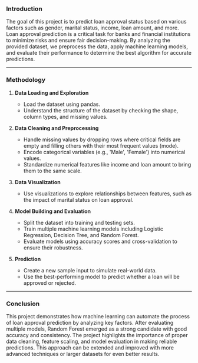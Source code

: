 ### **Introduction**
The goal of this project is to predict loan approval status based on various factors such as gender, marital status, income, loan amount, and more. Loan approval prediction is a critical task for banks and financial institutions to minimize risks and ensure fair decision-making. By analyzing the provided dataset, we preprocess the data, apply machine learning models, and evaluate their performance to determine the best algorithm for accurate predictions.

---

### **Methodology**

1. **Data Loading and Exploration**  
   - Load the dataset using pandas.  
   - Understand the structure of the dataset by checking the shape, column types, and missing values.

2. **Data Cleaning and Preprocessing**  
   - Handle missing values by dropping rows where critical fields are empty and filling others with their most frequent values (mode).  
   - Encode categorical variables (e.g., 'Male', 'Female') into numerical values.  
   - Standardize numerical features like income and loan amount to bring them to the same scale.

3. **Data Visualization**  
   - Use visualizations to explore relationships between features, such as the impact of marital status on loan approval.

4. **Model Building and Evaluation**  
   - Split the dataset into training and testing sets.  
   - Train multiple machine learning models including Logistic Regression, Decision Tree, and Random Forest.  
   - Evaluate models using accuracy scores and cross-validation to ensure their robustness.

5. **Prediction**  
   - Create a new sample input to simulate real-world data.  
   - Use the best-performing model to predict whether a loan will be approved or rejected.

---

### **Conclusion**  
This project demonstrates how machine learning can automate the process of loan approval prediction by analyzing key factors. After evaluating multiple models, Random Forest emerged as a strong candidate with good accuracy and consistency. The project highlights the importance of proper data cleaning, feature scaling, and model evaluation in making reliable predictions. This approach can be extended and improved with more advanced techniques or larger datasets for even better results.
